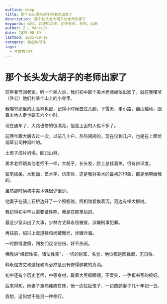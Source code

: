 ```yaml
---
outline: deep
title: 那个长头发大胡子的老师出家了
description: 那个长头发大胡子的老师出家了
keywords: 回忆，非虚构习作，初中老师，老师，出家
author: Z.L Vansiit
date: 2025-08-19
lastmod: 2025-08-19
category: 非虚构习作
tags:
  - 非虚构习作
---
```


# 那个长头发大胡子的老师出家了

前年春节回老家，听一个熟人说，我们初中那个美术老师皈依出家了，就在我噶爷（外公）他们村某个山上的小寺里。

我嘎爷那里的山高林也密，记得小时候去过几趟，下雪天，走小路，翻山越岭，跟着本地人走也要五六个小时。

现在通车了，大路也修的很漂亮，但是上面的人也不多了。

前两年跟大舅去过一次，以前几十户，热热闹闹的，现在仅剩几户，也是在上面给烟草公司种烟叶的。

土房子成片坍塌，回归山林。

美术老师跟其他老师不一样，大胡子，长头发，脸上总挂着笑，很有辨识度。

铅笔线条，水粉画，艺术字，仿宋体，这是我对美术的最初的印象，都是他带给我的。

虽然那时候初中美术课很少很少。

他妻子在镇上石桥边开了一个照相馆，照相馆紧挨着河，河边有棵大柳树。

我记得初中毕业需要证件照，我是在那里拍的。

最近少室山出了大事，少林方丈释永信被查，涉嫌刑事犯罪。

再往前，绍兴上虞道禄和尚被曝光，涉嫌诈骗。

一时群情激愤，网友们议论纷纷，好不热闹。

佛教讲“缘起性空，诸法性空”，一切的财富、名誉、地位都是因緣起，无自性。

释永信方丈和道禄和尚必然是没有修得佛教的真滴。

初中还有个历史老师，中等身材，戴着大黑框眼镜，不爱笑，一手板书写的极好。

后来得知，他妻子重病瘫痪在床，他一边拉扯孩子，一边照顾妻子几十年如一日。

我想，这何尝不是另一种修行。
